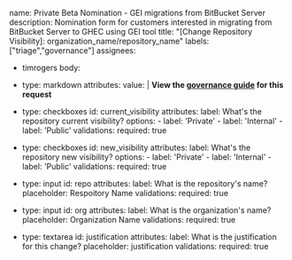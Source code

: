 name: Private Beta Nomination - GEI migrations from BitBucket Server
description: Nomination form for customers interested in migrating from BitBucket Server to GHEC using GEI tool
title: "[Change Repository Visibility]: organization_name/repository_name"
labels: ["triage","governance"]
assignees:
  - timrogers
body:
  - type: markdown
    attributes:
      value: |
        **View the [governance guide](#) for this request**
        
  - type: checkboxes
    id: current_visibility
    attributes:
      label: What's the repository current visibility?
      options:
        - label: 'Private'
        - label: 'Internal'
        - label: 'Public'
    validations:
        required: true

  - type: checkboxes
    id: new_visibility
    attributes:
      label: What's the repository new visibility?
      options:
        - label: 'Private'
        - label: 'Internal'
        - label: 'Public'
    validations:
        required: true
  - type: input
    id: repo
    attributes:
      label: What is the repository's name?
      placeholder: Respoitory Name
    validations:
        required: true     
  - type: input
    id: org
    attributes:
      label: What is the organization's name?
      placeholder: Organization Name
    validations:
        required: true
  - type: textarea
    id: justification
    attributes:
      label: What is the justification for this change?
      placeholder: justification
    validations:
        required: true
